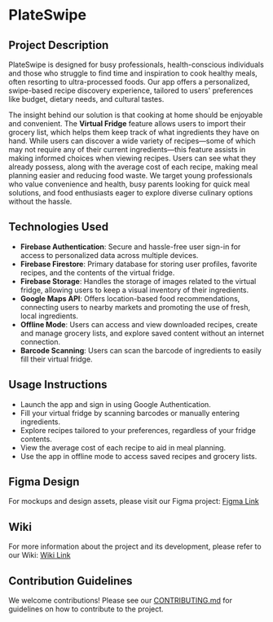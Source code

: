 # PlateSwipe

## Project Description
PlateSwipe is designed for busy professionals, health-conscious individuals and those who struggle to find time and inspiration to cook healthy meals, often resorting to ultra-processed foods. Our app offers a personalized, swipe-based recipe discovery experience, tailored to users' preferences like budget, dietary needs, and cultural tastes.

The insight behind our solution is that cooking at home should be enjoyable and convenient. The **Virtual Fridge** feature allows users to import their grocery list, which helps them keep track of what ingredients they have on hand. While users can discover a wide variety of recipes—some of which may not require any of their current ingredients—this feature assists in making informed choices when viewing recipes. Users can see what they already possess, along with the average cost of each recipe, making meal planning easier and reducing food waste. We target young professionals who value convenience and health, busy parents looking for quick meal solutions, and food enthusiasts eager to explore diverse culinary options without the hassle.

## Technologies Used
- **Firebase Authentication**: Secure and hassle-free user sign-in for access to personalized data across multiple devices.
- **Firebase Firestore**: Primary database for storing user profiles, favorite recipes, and the contents of the virtual fridge.
- **Firebase Storage**: Handles the storage of images related to the virtual fridge, allowing users to keep a visual inventory of their ingredients.
- **Google Maps API**: Offers location-based food recommendations, connecting users to nearby markets and promoting the use of fresh, local ingredients.
- **Offline Mode**: Users can access and view downloaded recipes, create and manage grocery lists, and explore saved content without an internet connection.
- **Barcode Scanning**: Users can scan the barcode of ingredients to easily fill their virtual fridge.

## Usage Instructions
- Launch the app and sign in using Google Authentication.
- Fill your virtual fridge by scanning barcodes or manually entering ingredients.
- Explore recipes tailored to your preferences, regardless of your fridge contents.
- View the average cost of each recipe to aid in meal planning.
- Use the app in offline mode to access saved recipes and grocery lists.

## Figma Design
For mockups and design assets, please visit our Figma project: [Figma Link](https://www.figma.com/files/team/1362766805858708238/project/284123972?fuid=1345006704253084542)

## Wiki
For more information about the project and its development, please refer to our Wiki: [Wiki Link](https://github.com/PlateSwipe/PlateSwipe/wiki)

## Contribution Guidelines
We welcome contributions! Please see our [CONTRIBUTING.md](https://github.com/PlateSwipe/PlateSwipe/blob/main/CONTRIBUTING.md) for guidelines on how to contribute to the project.